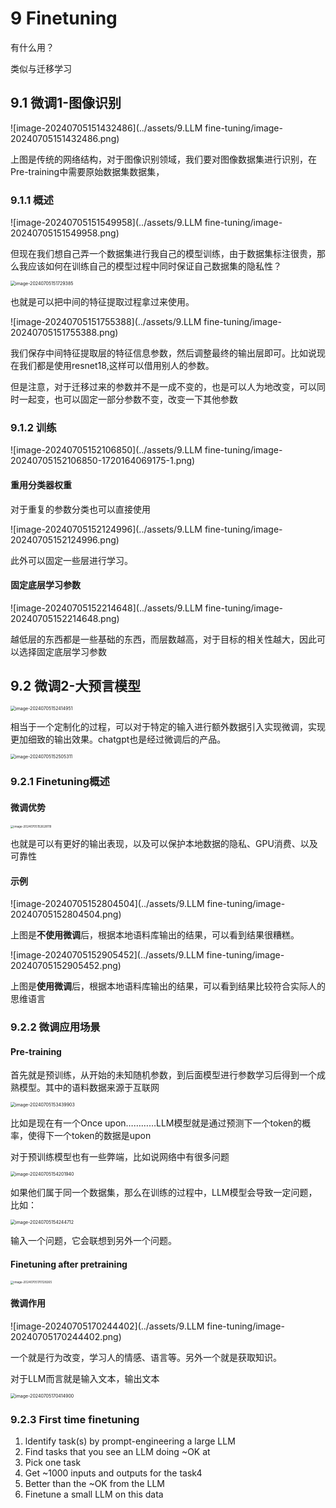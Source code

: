 # 9 Finetuning

有什么用？

类似与迁移学习

## 9.1 微调1-图像识别

![image-20240705151432486](../assets/9.LLM fine-tuning/image-20240705151432486.png)

上图是传统的网络结构，对于图像识别领域，我们要对图像数据集进行识别，在Pre-training中需要原始数据集数据集，

### 9.1.1 概述

![image-20240705151549958](../assets/9.LLM fine-tuning/image-20240705151549958.png)

但现在我们想自己弄一个数据集进行我自己的模型训练，由于数据集标注很贵，那么我应该如何在训练自己的模型过程中同时保证自己数据集的隐私性？

<img src="../assets/9.LLM fine-tuning/image-20240705151729385.png" alt="image-20240705151729385" style="zoom:50%;" />

也就是可以把中间的特征提取过程拿过来使用。

![image-20240705151755388](../assets/9.LLM fine-tuning/image-20240705151755388.png)

我们保存中间特征提取层的特征信息参数，然后调整最终的输出层即可。比如说现在我们都是使用resnet18,这样可以借用别人的参数。

但是注意，对于迁移过来的参数并不是一成不变的，也是可以人为地改变，可以同时一起变，也可以固定一部分参数不变，改变一下其他参数

### 9.1.2 训练

![image-20240705152106850](../assets/9.LLM fine-tuning/image-20240705152106850-1720164069175-1.png)



#### 重用分类器权重

对于重复的参数分类也可以直接使用

![image-20240705152124996](../assets/9.LLM fine-tuning/image-20240705152124996.png)

此外可以固定一些层进行学习。

#### 固定底层学习参数

![image-20240705152214648](../assets/9.LLM fine-tuning/image-20240705152214648.png)

越低层的东西都是一些基础的东西，而层数越高，对于目标的相关性越大，因此可以选择固定底层学习参数





## 9.2 微调2-大预言模型

<img src="../assets/9.LLM fine-tuning/image-20240705152414951.png" alt="image-20240705152414951" style="zoom:50%;" />

相当于一个定制化的过程，可以对于特定的输入进行额外数据引入实现微调，实现更加细致的输出效果。chatgpt也是经过微调后的产品。

<img src="../assets/9.LLM fine-tuning/image-20240705152505311.png" alt="image-20240705152505311" style="zoom:50%;" />

### 9.2.1 Finetuning概述

#### 微调优势

<img src="../assets/9.LLM fine-tuning/image-20240705152628119.png" alt="image-20240705152628119" style="zoom:33%;" />

也就是可以有更好的输出表现，以及可以保护本地数据的隐私、GPU消费、以及可靠性

#### 示例

![image-20240705152804504](../assets/9.LLM fine-tuning/image-20240705152804504.png)

上图是**不使用微调**后，根据本地语料库输出的结果，可以看到结果很糟糕。

![image-20240705152905452](../assets/9.LLM fine-tuning/image-20240705152905452.png)

上图是**使用微调**后，根据本地语料库输出的结果，可以看到结果比较符合实际人的思维语言

### 9.2.2 微调应用场景

#### Pre-training

首先就是预训练，从开始的未知随机参数，到后面模型进行参数学习后得到一个成熟模型。其中的语料数据来源于互联网

<img src="../assets/9.LLM fine-tuning/image-20240705153439903.png" alt="image-20240705153439903" style="zoom:50%;" />

比如是现在有一个Once upon…………LLM模型就是通过预测下一个token的概率，使得下一个token的数据是upon

对于预训练模型也有一些弊端，比如说网络中有很多问题

<img src="../assets/9.LLM fine-tuning/image-20240705154201940.png" alt="image-20240705154201940" style="zoom:50%;" />

如果他们属于同一个数据集，那么在训练的过程中，LLM模型会导致一定问题，比如：

<img src="../assets/9.LLM fine-tuning/image-20240705154244712.png" alt="image-20240705154244712" style="zoom:50%;" />

输入一个问题，它会联想到另外一个问题。

#### Finetuning after pretraining

<img src="../assets/9.LLM fine-tuning/image-20240705170128265.png" alt="image-20240705170128265" style="zoom:33%;" />

#### 微调作用

![image-20240705170244402](../assets/9.LLM fine-tuning/image-20240705170244402.png)

一个就是行为改变，学习人的情感、语言等。另外一个就是获取知识。

对于LLM而言就是输入文本，输出文本

<img src="../assets/9.LLM fine-tuning/image-20240705170414900.png" alt="image-20240705170414900" style="zoom: 50%;" />

### 9.2.3 First time finetuning

1. ldentify task(s) by prompt-engineering a large LLM
2. Find tasks that you see an LLM doing ~OK at
3. Pick one task
4. Get ~1000 inputs and outputs for the task4
5. Better than the ~OK from the LLM
6. Finetune a small LLM on this data